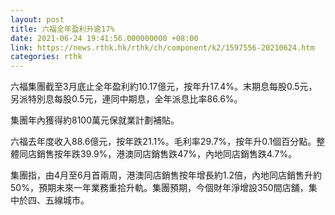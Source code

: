 ```yaml
---
layout: post
title: 六福全年盈利升逾17%
date: 2021-06-24 19:41:56.000000000 +08:00
link: https://news.rthk.hk/rthk/ch/component/k2/1597556-20210624.htm
categories: rthk
---
```


六福集團截至3月底止全年盈利約10.17億元，按年升17.4%。末期息每股0.5元，另派特別息每股0.5元，連同中期息，全年派息比率86.6%。

集團年內獲得約8100萬元保就業計劃補貼。

六福去年度收入88.6億元，按年跌21.1%。毛利率29.7%，按年升0.1個百分點。整體同店銷售按年跌39.9%，港澳同店銷售跌47%，內地同店銷售跌4.7%。

集團指，由4月至6月首兩周，港澳同店銷售按年增長約1.2倍，內地同店銷售升約50%，預期未來一年業務重拾升軌。集團預期，今個財年淨增設350間店舖，集中於四、五線城市。
